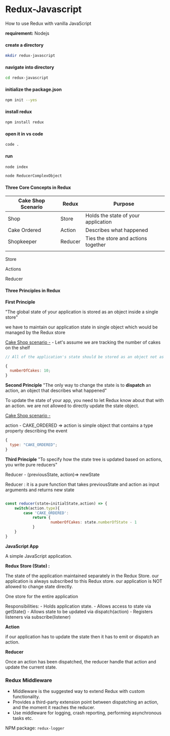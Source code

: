 # Redux-Javascript

How to use Redux with vanilla JavaScript

**requirement:** Nodejs

#### create a directory

```bash
mkdir redux-javascript
```

#### navigate into directory

```bash
cd redux-javascript
```

#### initialize the package.json

```bash
npm init --yes
```

#### install redux

```bash
npm install redux
```

#### open it in vs code

```bash
code .
```

#### run

```bash
node index

node ReducerComplexObject
```

#### Three Core Concepts in Redux

| Cake Shop Scenario | Redux   | Purpose                             |
| ------------------ | ------- | ----------------------------------- |
| Shop               | Store   | Holds the state of your application |
| Cake Ordered       | Action  | Describes what happened             |
| Shopkeeper         | Reducer | Ties the store and actions together |
|                    |         |                                     |

Store

Actions

Reducer

#### Three Principles in Redux

**First Principle<u></u>**

"The global state of your application is stored as an object inside a single store"

we have to maintain our application state in single object which would be managed by the Redux store

<u>Cake Shop scenario -</u> - Let's assume we are tracking the number of cakes on the shelf

```javascript
// All of the application's state should be stored as an object not as a variable(s).

{
  numberOfCakes: 10;
}
```

**Second Principle**
"The only way to change the state is to **dispatch** an action, an object that describes what happened"

To update the state of your app, you need to let Redux know about that with an action. we are not allowed to directly update the state object.

<u>Cake Shop scenario -</u>

action - CAKE_ORDERED => action is simple object that contains a type property describing the event

```javascript
{
  type: "CAKE_ORDERED";
}
```

**Third Principle**
"To specify how the state tree is updated based on actions, you write pure reducers"

Reducer - (previousState, action)=> newState

Reducer : it is a pure function that takes previousState and action as input arguments and returns new state

```javascript

const reducer(state=initialState,action) => {
	switch(action.type){
		case 'CAKE_ORDERED':
			return {
					numberOfCakes: state.numberOfState - 1
			}
	}
}

```

**JavaScript App**

A simple JavaScript application.

**Redux Store (State) :**

The state of the application maintained separately in the Redux Store. our application is always subscribed to this Redux store. our application is NOT allowed to change state directly.

One store for the entire application

Responsibilities: - Holds application state. - Allows access to state via getState() - Allows state to be updated via dispatch(action) - Registers listeners via subscribe(listener)

**Action**

if our application has to update the state then it has to emit or dispatch an action.

**Reducer**

Once an action has been dispatched, the reducer handle that action and update the current state.

### Redux Middleware

- Middleware is the suggested way to extend Redux with custom functionality.
- Provides a third-party extension point between dispatching an action, and the moment it reaches the reducer.
- Use middleware for logging, crash reporting, performing asynchronous tasks etc.

NPM package: `redux-logger`
